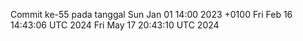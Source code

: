 Commit ke-55 pada tanggal Sun Jan 01 14:00 2023 +0100
Fri Feb 16 14:43:06 UTC 2024
Fri May 17 20:43:10 UTC 2024
